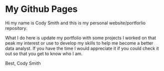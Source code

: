 # My Github Pages

Hi my name is Cody Smith and this is my personal website/portforlio repository.

What I do here is update my portfolio with some projects I worked on that peak my interest or 
use to develop my skills to help me become a better data analyst. If you have the time I would 
appreciate it if you could check it out so that you get to know who I am.

Best,
Cody Smith
